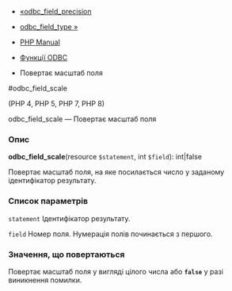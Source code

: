 - [«odbc_field_precision](function.odbc-field-precision.md)
- [odbc_field_type »](function.odbc-field-type.md)

- [PHP Manual](index.md)
- [Функції ODBC](ref.uodbc.md)
- Повертає масштаб поля

#odbc_field_scale

(PHP 4, PHP 5, PHP 7, PHP 8)

odbc_field_scale — Повертає масштаб поля

### Опис

**odbc_field_scale**(resource `$statement`, int `$field`): int\|false

Повертає масштаб поля, на яке посилається число у заданому
ідентифікатор результату.

### Список параметрів

`statement`
Ідентифікатор результату.

`field`
Номер поля. Нумерація полів починається з першого.

### Значення, що повертаються

Повертає масштаб поля у вигляді цілого числа або **`false`** у разі
виникнення помилки.
